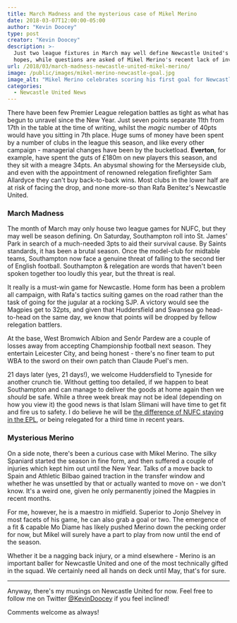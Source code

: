 ```yaml
---
title: March Madness and the mysterious case of Mikel Merino
date: 2018-03-07T12:00:00-05:00
author: "Kevin Doocey"
type: post
creator: "Kevin Doocey"
description: >-
  Just two league fixtures in March may well define Newcastle United's survival
  hopes, while questions are asked of Mikel Merino's recent lack of involvement.
url: /2018/03/march-madness-newcastle-united-mikel-merino/
image: /public/images/mikel-merino-newcastle-goal.jpg
image_alt: "Mikel Merino celebrates scoring his first goal for Newcastle United."
categories:
  - Newcastle United News
---
```


There have been few Premier League relegation battles as tight as what has begun to unravel since the New Year. Just seven points separate 11th from 17th in the table at the time of writing, whilst the _magic_ number of 40pts would have you sitting in 7th place. Huge sums of money have been spent by a number of clubs in the league this season, and like every other campaign - managerial changes have been by the bucketload. **Everton**, for example, have spent the guts of £180m on new players this season, and they sit with a meagre 34pts. An abysmal showing for the Merseyside club, and even with the appointment of renowned relegation firefighter Sam Allardyce they can't buy back-to-back wins. Most clubs in the lower half are at risk of facing the drop, and none more-so than Rafa Benitez's Newcastle United.

### March Madness

The month of March may only house two league games for NUFC, but they may well be season defining. On Saturday, Southampton roll into St. James' Park in search of a much-needed 3pts to aid their survival cause. By Saints standards, it has been a brutal season. Once the model-club for midtable teams, Southampton now face a genuine threat of falling to the second tier of English football. Southampton & relegation are words that haven't been spoken together too loudly this year, but the threat is real.

It really is a must-win game for Newcastle. Home form has been a problem all campaign, with Rafa's tactics suiting games on the road rather than the task of going for the jugular at a rocking SJP. A victory would see the Magpies get to 32pts, and given that Huddersfield and Swansea go head-to-head on the same day, we know that points will be dropped by fellow relegation battlers.

At the base, West Bromwich Albion and Senôr Pardew are a couple of losses away from accepting Championship football next season. They entertain Leicester City, and being honest - there's no finer team to put WBA to the sword on their own patch than Claude Puel's men.

21 days later (yes, 21 days!), we welcome Huddersfield to Tyneside for another crunch tie. Without getting too detailed, if we happen to beat Southampton and can manage to deliver the goods at home again then we _should_ be safe. While a three week break may not be ideal (depending on how you view it) the good news is that Islam Slimani will have time to get fit and fire us to safety. I do believe he will be [the difference of NUFC staying in the EPL](https://www.tynetime.com/2018/02/all-eyez-on-slimani-nufc-hopes-rest-on-algerian/), or being relegated for a third time in recent years.

### Mysterious Merino

On a side note, there's been a curious case with Mikel Merino. The silky Spaniard started the season in fine form, and then suffered a couple of injuries which kept him out until the New Year. Talks of a move back to Spain and Athletic Bilbao gained traction in the transfer window and whether he was unsettled by that or actually wanted to move on - we don't know. It's a weird one, given he only permanently joined the Magpies in recent months.

For me, however, he is a maestro in midfield. Superior to Jonjo Shelvey in most facets of his game, he can also grab a goal or two. The emergence of a fit & capable Mo Diame has likely pushed Merino down the pecking order for now, but Mikel will surely have a part to play from now until the end of the season.

Whether it be a nagging back injury, or a mind elsewhere - Merino is an important baller for Newcastle United and one of the most technically gifted in the squad. We certainly need all hands on deck until May, that's for sure.

---

Anyway, there's my musings on Newcastle United for now. Feel free to follow me on Twitter [@KevinDoocey](https://twitter.com/kevindoocey) if you feel inclined!

Comments welcome as always!
